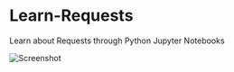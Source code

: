 # Learn-Requests
Learn about Requests through Python Jupyter Notebooks

![Screenshot](https://github.com/gauravssnl/Learn-Requests/blob/master/Digging%20Deep%20into%20Requests.ipynb)
